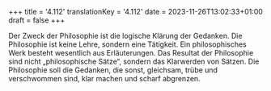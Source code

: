 +++
title = '4.112'
translationKey = '4.112'
date = 2023-11-26T13:02:33+01:00
draft = false
+++

Der Zweck der Philosophie ist die logische Klärung der Gedanken.
Die Philosophie ist keine Lehre, sondern eine Tätigkeit.
Ein philosophisches Werk besteht wesentlich aus Erläuterungen.
Das Resultat der Philosophie sind nicht „philosophische Sätze“, sondern das Klarwerden von Sätzen.
Die Philosophie soll die Gedanken, die sonst, gleichsam, trübe und verschwommen sind, klar machen und scharf abgrenzen.
